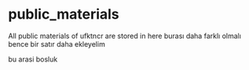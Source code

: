# public_materials
All public materials of ufktncr are stored in here
burası daha farklı olmalı bence
bir satır daha ekleyelim


bu arasi bosluk

